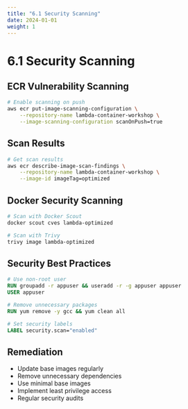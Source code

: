 ```yaml
---
title: "6.1 Security Scanning"
date: 2024-01-01
weight: 1
---
```


# 6.1 Security Scanning

## ECR Vulnerability Scanning

```bash
# Enable scanning on push
aws ecr put-image-scanning-configuration \
    --repository-name lambda-container-workshop \
    --image-scanning-configuration scanOnPush=true
```

## Scan Results

```bash
# Get scan results
aws ecr describe-image-scan-findings \
    --repository-name lambda-container-workshop \
    --image-id imageTag=optimized
```

## Docker Security Scanning

```bash
# Scan with Docker Scout
docker scout cves lambda-optimized

# Scan with Trivy
trivy image lambda-optimized
```

## Security Best Practices

```dockerfile
# Use non-root user
RUN groupadd -r appuser && useradd -r -g appuser appuser
USER appuser

# Remove unnecessary packages
RUN yum remove -y gcc && yum clean all

# Set security labels
LABEL security.scan="enabled"
```

## Remediation

- Update base images regularly
- Remove unnecessary dependencies
- Use minimal base images
- Implement least privilege access
- Regular security audits